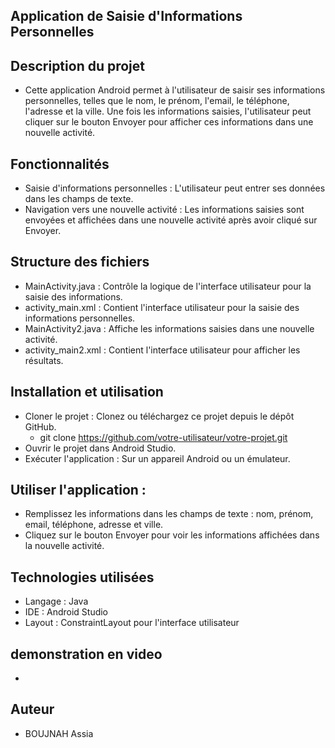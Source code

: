 ## Application de Saisie d'Informations Personnelles
## Description du projet
- Cette application Android permet à l'utilisateur de saisir ses informations personnelles, telles que le nom, le prénom, l'email, le téléphone, l'adresse et la ville. Une fois les informations saisies, l'utilisateur peut cliquer sur le bouton Envoyer pour afficher ces informations dans une nouvelle activité.

## Fonctionnalités
- Saisie d'informations personnelles : L'utilisateur peut entrer ses données dans les champs de texte.
- Navigation vers une nouvelle activité : Les informations saisies sont envoyées et affichées dans une nouvelle activité après avoir cliqué sur Envoyer.
## Structure des fichiers
- MainActivity.java : Contrôle la logique de l'interface utilisateur pour la saisie des informations.
- activity_main.xml : Contient l'interface utilisateur pour la saisie des informations personnelles.
- MainActivity2.java : Affiche les informations saisies dans une nouvelle activité.
- activity_main2.xml : Contient l'interface utilisateur pour afficher les résultats.
## Installation et utilisation
- Cloner le projet : Clonez ou téléchargez ce projet depuis le dépôt GitHub.
  - git clone https://github.com/votre-utilisateur/votre-projet.git
- Ouvrir le projet dans Android Studio.
- Exécuter l'application : Sur un appareil Android ou un émulateur.

## Utiliser l'application :
- Remplissez les informations dans les champs de texte : nom, prénom, email, téléphone, adresse et ville.
- Cliquez sur le bouton Envoyer pour voir les informations affichées dans la nouvelle activité.
## Technologies utilisées
- Langage : Java
- IDE : Android Studio
- Layout : ConstraintLayout pour l'interface utilisateur
## demonstration en video
- 
## Auteur
- BOUJNAH Assia
